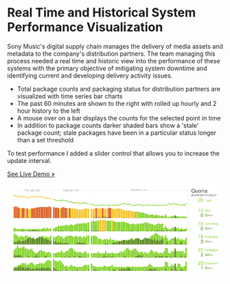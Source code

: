 Real Time and Historical System Performance Visualization
===========

Sony Music's digital supply chain manages the delivery of media assets and metadata to the company's distribution partners.
The team managing this process needed a real time and historic view into the performance of these systems with the primary
objective of mitigating system downtime and identifying current and developing delivery activity issues.

- Total package counts and packaging status for distribution partners are visualized with time series bar charts
- The past 60 minutes are shown to the right with rolled up hourly and 2 hour history to the left
- A mouse over on a bar displays the counts for the selected point in time
- In addition to package counts darker shaded bars show a 'stale' package count; stale packages have been in a particular status longer than a set threshold

To test performance I added a slider control that allows you to increase the update interval.


[See Live Demo &#187;](http://ernst96.github.io/demo/timeseries/)


![Visualization](/timeseries/timeseries.gif)
